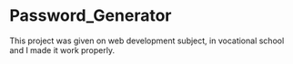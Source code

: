 # Password_Generator
This project was given on web development subject, in vocational school and I made it work properly.
